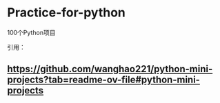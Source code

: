 # Practice-for-python
100个Python项目

引用：

https://github.com/wanghao221/python-mini-projects?tab=readme-ov-file#python-mini-projects
---
